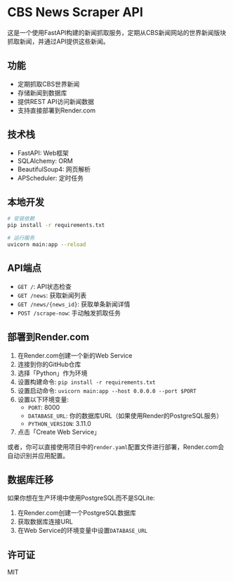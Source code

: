 # CBS News Scraper API

这是一个使用FastAPI构建的新闻抓取服务，定期从CBS新闻网站的世界新闻版块抓取新闻，并通过API提供这些新闻。

## 功能

- 定期抓取CBS世界新闻
- 存储新闻到数据库
- 提供REST API访问新闻数据
- 支持直接部署到Render.com

## 技术栈

- FastAPI: Web框架
- SQLAlchemy: ORM
- BeautifulSoup4: 网页解析
- APScheduler: 定时任务

## 本地开发

```bash
# 安装依赖
pip install -r requirements.txt

# 运行服务
uvicorn main:app --reload
```

## API端点

- `GET /`: API状态检查
- `GET /news`: 获取新闻列表
- `GET /news/{news_id}`: 获取单条新闻详情
- `POST /scrape-now`: 手动触发抓取任务

## 部署到Render.com

1. 在Render.com创建一个新的Web Service
2. 连接到你的GitHub仓库
3. 选择「Python」作为环境
4. 设置构建命令: `pip install -r requirements.txt`
5. 设置启动命令: `uvicorn main:app --host 0.0.0.0 --port $PORT`
6. 设置以下环境变量:
   - `PORT`: 8000
   - `DATABASE_URL`: 你的数据库URL（如果使用Render的PostgreSQL服务）
   - `PYTHON_VERSION`: 3.11.0
7. 点击「Create Web Service」

或者，你可以直接使用项目中的`render.yaml`配置文件进行部署，Render.com会自动识别并应用配置。

## 数据库迁移

如果你想在生产环境中使用PostgreSQL而不是SQLite:

1. 在Render.com创建一个PostgreSQL数据库
2. 获取数据库连接URL
3. 在Web Service的环境变量中设置`DATABASE_URL`

## 许可证

MIT